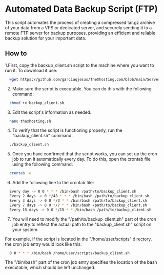 # Automated Data Backup Script (FTP) 

This script automates the process of creating a compressed tar.gz archive of your data from a VPS or dedicated server, and securely sending it to a remote FTP server for backup purposes, providing an efficient and reliable backup solution for your important data.

## How to

1.First, copy the backup_client.sh script to the machine where you want to run it. 
To download it use:

```bash
  wget https://github.com/garciaqjesus/TheXhosting.com/blob/main/Servers/Backups/backup_client.sh
```

2. Make sure the script is executable. You can do this with the following command:

```bash
  chmod +x backup_client.sh
```

3. Edit the script's information as needed.

```bash
  nano thexhosting.sh
```

4. To verify that the script is functioning properly, run the "backup_client.sh" command.

```bash
  ./backup_client.sh
```

5. Once you have confirmed that the script works, you can set up the cron job to run it automatically every day. 
To do this, open the crontab file using the following command:

```bash
  crontab -e
```

6. Add the following line to the crontab file:

```bash
  Every day -> 0 0 * * * /bin/bash /path/to/backup_client.sh
  Every 2 days -> 0 */48 * * * /bin/bash /path/to/backup_client.sh
  Every 3 days -> 0 0 */3 * * /bin/bash /path/to/backup_client.sh
  Every 7 days -> 0 0 */7 * * /bin/bash /path/to/backup_client.sh
  Every 15 days -> 0 0 */15 * * /bin/bash /path/to/backup_client.sh
```

7. You will need to modify the "/path/to/backup_client.sh" part of the cron job entry to reflect the actual path to the "backup_client.sh" script on your system.

For example, if the script is located in the "/home/user/scripts" directory, the cron job entry would look like this:

```bash
  0 0 * * * /bin/bash /home/user/scripts/backup_client.sh
```

The "/bin/bash" part of the cron job entry specifies the location of the bash executable, which should be left unchanged.

